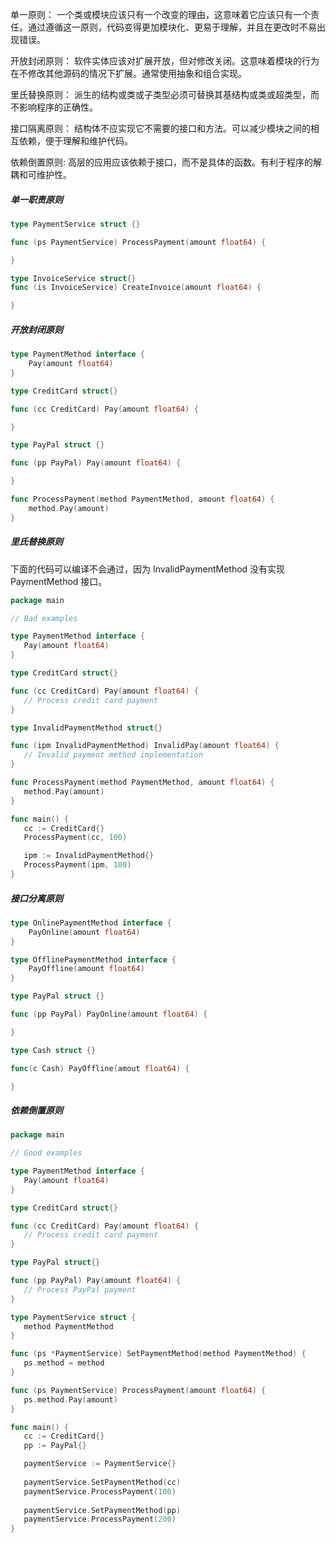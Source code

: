 单一原则：
一个类或模块应该只有一个改变的理由，这意味着它应该只有一个责任。通过遵循这一原则，代码变得更加模块化、更易于理解，并且在更改时不易出现错误。

开放封闭原则：
软件实体应该对扩展开放，但对修改关闭。这意味着模块的行为在不修改其他源码的情况下扩展。通常使用抽象和组合实现。

里氏替换原则：
派生的结构或类或子类型必须可替换其基结构或类或超类型，而不影响程序的正确性。

接口隔离原则：
结构体不应实现它不需要的接口和方法。可以减少模块之间的相互依赖，便于理解和维护代码。

依赖倒置原则:
高层的应用应该依赖于接口，而不是具体的函数。有利于程序的解耦和可维护性。

##### 单一职责原则
```go
type PaymentService struct {}

func (ps PaymentService) ProcessPayment(amount float64) {

}

type InvoiceService struct{}
func (is InvoiceService) CreateInvoice(amount float64) {

}
```

##### 开放封闭原则
```go
type PaymentMethod interface {
	Pay(amount float64)
}

type CreditCard struct{}

func (cc CreditCard) Pay(amount float64) {

}

type PayPal struct {}

func (pp PayPal) Pay(amount float64) {

}

func ProcessPayment(method PaymentMethod, amount float64) {
	method.Pay(amount)
}
```

##### 里氏替换原则

下面的代码可以编译不会通过，因为 InvalidPaymentMethod 没有实现 PaymentMethod 接口。
```go
package main

// Bad examples

type PaymentMethod interface {
   Pay(amount float64)
}

type CreditCard struct{}

func (cc CreditCard) Pay(amount float64) {
   // Process credit card payment
}

type InvalidPaymentMethod struct{}

func (ipm InvalidPaymentMethod) InvalidPay(amount float64) {
   // Invalid payment method implementation
}

func ProcessPayment(method PaymentMethod, amount float64) {
   method.Pay(amount)
}

func main() {
   cc := CreditCard{}
   ProcessPayment(cc, 100)

   ipm := InvalidPaymentMethod{}
   ProcessPayment(ipm, 100)
}
```

##### 接口分离原则
```go
type OnlinePaymentMethod interface {
	PayOnline(amount float64)
}

type OfflinePaymentMethod interface {
	PayOffline(amount float64)
}

type PayPal struct {}

func (pp PayPal) PayOnline(amount float64) {

}

type Cash struct {}

func(c Cash) PayOffline(amout float64) {

}
```

##### 依赖倒置原则
```go
package main

// Good examples

type PaymentMethod interface {
   Pay(amount float64)
}

type CreditCard struct{}

func (cc CreditCard) Pay(amount float64) {
   // Process credit card payment
}

type PayPal struct{}

func (pp PayPal) Pay(amount float64) {
   // Process PayPal payment
}

type PaymentService struct {
   method PaymentMethod
}

func (ps *PaymentService) SetPaymentMethod(method PaymentMethod) {
   ps.method = method
}

func (ps PaymentService) ProcessPayment(amount float64) {
   ps.method.Pay(amount)
}

func main() {
   cc := CreditCard{}
   pp := PayPal{}

   paymentService := PaymentService{}
   
   paymentService.SetPaymentMethod(cc)
   paymentService.ProcessPayment(100)
   
   paymentService.SetPaymentMethod(pp)
   paymentService.ProcessPayment(200)
}
```
